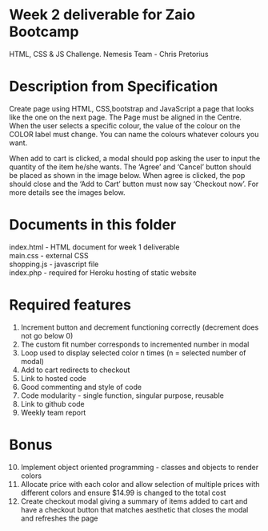 # Week 2 deliverable for Zaio Bootcamp

HTML, CSS & JS Challenge.
Nemesis Team - Chris Pretorius

# Description from Specification
Create page using HTML, CSS,bootstrap and JavaScript a page that looks like the one on the next page. 
The Page must be aligned in the Centre. When the user selects a specific colour, the value of the colour 
on the COLOR label must change. You can name the colours whatever colours you want.

When add to cart is clicked, a modal should pop asking the user to input the quantity of the item he/she wants. 
The ‘Agree’ and ‘Cancel’ button should be placed as shown in the image below. When agree is clicked, 
the pop should close and the ‘Add to Cart’ button must now say ‘Checkout now’. For more details see the images below. 

# Documents in this folder
index.html - HTML document for week 1 deliverable <br />
main.css - external CSS <br /> 
shopping.js - javascript file <br /> 
index.php - required for Heroku hosting of static website <br />

# Required features
1.	Increment button and decrement functioning correctly (decrement does not go below 0)
2.	The custom fit number corresponds to incremented number in modal
3.	Loop used to display selected color n times (n = selected number of modal)
4.	Add to cart redirects to checkout
5.	Link to hosted code
6.	Good commenting and style of code	
7.	Code modularity - single function, singular purpose, reusable
8.  Link to github code
9.  Weekly team report

# Bonus
10. Implement object oriented programming - classes and objects to render colors
11. Allocate price with each color and allow selection of multiple prices with different colors and ensure $14.99 is changed to the total cost 
12. Create checkout modal giving a summary of items added to cart and have a checkout button that matches aesthetic that closes the modal and refreshes the page
